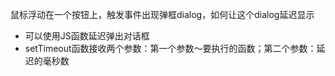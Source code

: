 鼠标浮动在一个按钮上，触发事件出现弹框dialog，如何让这个dialog延迟显示
- 可以使用JS函数延迟弹出对话框
- setTimeout函数接收两个参数：第一个参数～要执行的函数；第二个参数：延迟的毫秒数

